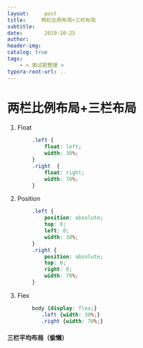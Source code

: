 ```yaml
---
layout:     post
title:     两栏比例布局+三栏布局
subtitle:  
date:       2019-10-25
author:     
header-img: 
catalog: true
tags:
    - < 面试题整理 >
typora-root-url: ..
---
```




# 两栏比例布局+三栏布局

1. Float

```css
		.left {
            float: left;
            width: 30%;
        }
        .right  {
            float: right;
            width: 70%;
        } 
```

2. Position

```css
		.left {
            position: absolute;
            top: 0;
            left: 0;
            width: 30%;
        }
        .right {
            position: absolute;
            top: 0;
            right: 0;
            width: 70%;
        } 
```

3. Flex

```css
   		body {display: flex;}
           .left {width: 30%;}
           .right {width: 70%;} 
```

   

#### 三栏平均布局（偷懒）

[知乎-三栏左右固定，中间自适应布局]: https://zhuanlan.zhihu.com/p/25070186	"布局"
[segment--三栏布局]: https://segmentfault.com/a/1190000008705541	"布局"
[三栏布局]: https://juejin.im/post/5b8bdb0f6fb9a01a1a27d97f	"布局"


